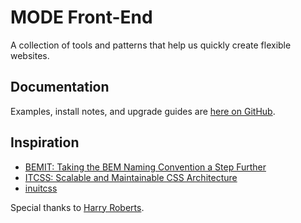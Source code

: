 # MODE Front-End

A collection of tools and patterns that help us quickly create flexible websites.

## Documentation

Examples, install notes, and upgrade guides are [here on GitHub](https://madebymode.github.io/mode-front-end).

## Inspiration

- [BEMIT: Taking the BEM Naming Convention a Step Further](https://csswizardry.com/2015/08/bemit-taking-the-bem-naming-convention-a-step-further/)
- [ITCSS: Scalable and Maintainable CSS Architecture](https://www.xfive.co/blog/itcss-scalable-maintainable-css-architecture/)
- [inuitcss](https://github.com/inuitcss/inuitcss#css-directory-structure)

Special thanks to [Harry Roberts](https://twitter.com/csswizardry).
